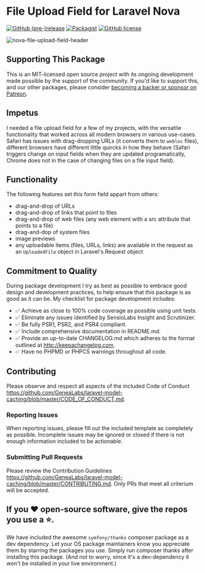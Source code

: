 # File Upload Field for Laravel Nova

[![GitHub (pre-)release](https://img.shields.io/github/release/GeneaLabs/nova-file-upload-field/all.svg)](https://github.com/GeneaLabs/nova-file-upload-field)
[![Packagist](https://img.shields.io/packagist/dt/GeneaLabs/nova-file-upload-field.svg)](https://packagist.org/packages/genealabs/nova-file-upload-field)
[![GitHub license](https://img.shields.io/badge/license-MIT-blue.svg)](https://raw.githubusercontent.com/GeneaLabs/nova-file-upload-field/master/LICENSE)

![nova-file-upload-field-header](https://user-images.githubusercontent.com/1791050/59730775-7efdf400-91f8-11e9-90f4-cd85866be75f.png)

## Supporting This Package
This is an MIT-licensed open source project with its ongoing development made possible by the support of the community. If you'd like to support this, and our other packages, please consider [becoming a backer or sponsor on Patreon](https://www.patreon.com/miekbronner).

## Impetus
I needed a file upload field for a few of my projects, with the versatile functionality that worked across all modern browsers in various use-cases. Safari has issues with drag-dropping URLs (it converts them to `webloc` files), different browsers have different little quircks in how they behave (Safari triggers change on input fields when they are updated programatically, Chrome does not in the case of changing files on a file input field).

## Functionality
The following features set this form field appart from others:
- drag-and-drop of URLs
- drag-and-drop of links that point to files
- drag-and-drop of web files (any web element with a src attribute that points to a file)
- drag-and-dop of system files
- image previews
- any uploadable items (files, URLs, links) are available in the request as an `UploadedFile` object in Laravel's Request object

## Commitment to Quality
During package development I try as best as possible to embrace good design and development practices, to help ensure that this package is as good as it can
be. My checklist for package development includes:

-   ✅ Achieve as close to 100% code coverage as possible using unit tests.
-   ✅ Eliminate any issues identified by SensioLabs Insight and Scrutinizer.
-   ✅ Be fully PSR1, PSR2, and PSR4 compliant.
-   ✅ Include comprehensive documentation in README.md.
-   ✅ Provide an up-to-date CHANGELOG.md which adheres to the format outlined
    at <http://keepachangelog.com>.
-   ✅ Have no PHPMD or PHPCS warnings throughout all code.

## Contributing
Please observe and respect all aspects of the included Code of Conduct <https://github.com/GeneaLabs/laravel-model-caching/blob/master/CODE_OF_CONDUCT.md>.

### Reporting Issues
When reporting issues, please fill out the included template as completely as
possible. Incomplete issues may be ignored or closed if there is not enough
information included to be actionable.

### Submitting Pull Requests
Please review the Contribution Guidelines <https://github.com/GeneaLabs/laravel-model-caching/blob/master/CONTRIBUTING.md>.
Only PRs that meet all criterium will be accepted.

## If you ❤️ open-source software, give the repos you use a ⭐️.
We have included the awesome `symfony/thanks` composer package as a dev dependency. Let your OS package maintainers know you appreciate them by starring the packages you use. Simply run composer thanks after installing this package. (And not to worry, since it's a dev-dependency it won't be installed in your
live environment.)

